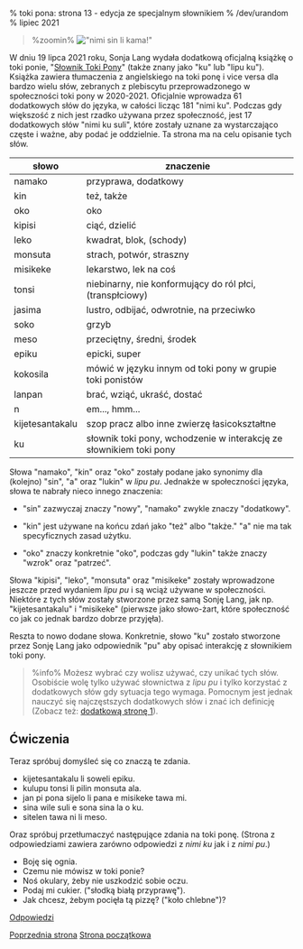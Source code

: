 % toki pona: strona 13 - edycja ze specjalnym słownikiem 
% /dev/urandom
% lipiec 2021

<style>
.zoomin {
	text-align: center;
}
.zoomin img {
	width: 320px;
	image-rendering:crisp-edges;
	image-rendering: pixelated;
};
</style>

> %zoomin%
> !["nimi sin li kama!"](/tokipona/nimi_sin_li_kama.gif)

W dniu 19 lipca 2021 roku, Sonja Lang wydała dodatkową oficjalną książkę o toki
ponie, "[Słownik Toki Pony](https://www.amazon.com/dp/0978292367)" (także znany
jako "ku" lub "lipu ku"). Książka zawiera tłumaczenia z angielskiego na toki
ponę i vice versa dla bardzo wielu słów, zebranych z plebiscytu przeprowadzonego
w społeczności toki pony w 2020-2021. Oficjalnie wprowadza 61 dodatkowych słów
do języka, w całości licząc 181 "nimi ku". Podczas gdy większość z nich jest
rzadko używana przez społeczność, jest 17 dodatkowych słów "nimi ku suli", które
zostały uznane za wystarczająco częste i ważne, aby podać je oddzielnie.  Ta
strona ma na celu opisanie tych słów.

| słowo           | znaczenie                                                    |
| --------------- | ------------------------------------------------------------ |
| namako          | przyprawa, dodatkowy                                         |
| kin             | też, także                                                   |
| oko             | oko                                                          |
| kipisi          | ciąć, dzielić                                                |
| leko            | kwadrat, blok, (schody)                                      |
| monsuta         | strach, potwór, straszny                                     |
| misikeke        | lekarstwo, lek na coś                                        |
| tonsi           | niebinarny, nie konformujący do ról płci, (transpłciowy)     |
| jasima          | lustro, odbijać, odwrotnie, na przeciwko                     |
| soko            | grzyb                                                        |
| meso            | przeciętny, średni, środek                                   |
| epiku           | epicki, super                                                |
| kokosila        | mówić w języku innym od toki pony w grupie toki ponistów     |
| lanpan          | brać, wziąć, ukraść, dostać                                  |
| n               | em..., hmm...                                                |
| kijetesantakalu | szop pracz albo inne zwierzę łasicokształtne                 |
| ku              | słownik toki pony, wchodzenie w interakcję ze słownikiem toki pony |

Słowa "namako", "kin" oraz "oko" zostały podane jako synonimy dla (kolejno)
"sin", "a" oraz "lukin" w *lipu pu*. Jednakże w społeczności języka, słowa te
nabrały nieco innego znaczenia:

* "sin" zazwyczaj znaczy "nowy", "namako" zwykle znaczy "dodatkowy".

* "kin" jest używane na końcu zdań jako "też" albo "także." "a" nie ma tak
  specyficznych zasad użytku.

* "oko" znaczy konkretnie "oko", podczas gdy "lukin" także znaczy "wzrok" oraz
  "patrzeć".

Słowa "kipisi", "leko", "monsuta" oraz "misikeke" zostały wprowadzone
jeszcze przed wydaniem *lipu pu* i są wciąż używane w społeczności.
Niektóre z tych słów zostały stworzone przez samą Sonję Lang, jak np.
"kijetesantakalu" i "misikeke" (pierwsze jako słowo-żart, które społeczność
co jak co jednak bardzo dobrze przyjęła).

Reszta to nowo dodane słowa. Konkretnie, słowo "ku" zostało
stworzone przez Sonję Lang jako odpowiednik "pu" aby opisać
interakcję z słownikiem toki pony.

> %info%
> Możesz wybrać czy wolisz używać, czy unikać tych słów. Osobiście wolę
> tylko używać słownictwa z *lipu pu* i tylko korzystać z dodatkowych słów
> gdy sytuacja tego wymaga. Pomocnym jest jednak nauczyć się najczęstszych
> dodatkowych słów i znać ich definicję (Zobacz też: [dodatkową stronę 1](pl_x1.html)).

## Ćwiczenia

Teraz spróbuj domyśleć się co znaczą te zdania.

* kijetesantakalu li soweli epiku.
* kulupu tonsi li pilin monsuta ala.
* jan pi pona sijelo li pana e misikeke tawa mi.
* sina wile suli e sona sina la o ku.
* sitelen tawa ni li meso.

Oraz spróbuj przetłumaczyć następujące zdania na toki ponę. (Strona z odpowiedziami 
zawiera zarówno odpowiedzi z *nimi ku* jak i z *nimi pu*.)

* Boję się ognia.
* Czemu nie mówisz w toki ponie?
* Noś okulary, żeby nie uszkodzić sobie oczu.
* Podaj mi cukier. ("słodką białą przyprawę").
* Jak chcesz, żebym pocięła tą pizzę? ("koło chlebne")?

[Odpowiedzi](pl_answers.html#p13)

[Poprzednia strona](pl_12.html) [Strona początkowa](pl_index.html)
